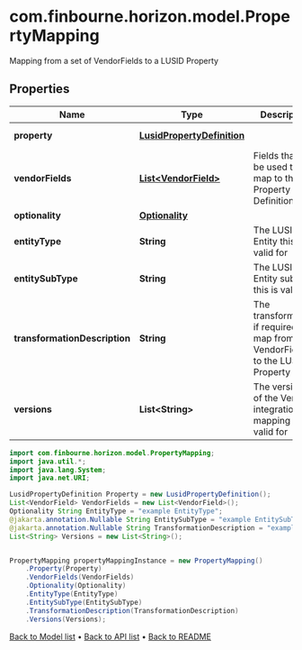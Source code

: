 # com.finbourne.horizon.model.PropertyMapping
Mapping from a set of VendorFields to a LUSID Property

## Properties

Name | Type | Description | Notes
------------ | ------------- | ------------- | -------------
**property** | [**LusidPropertyDefinition**](LusidPropertyDefinition.md) |  | [default to LusidPropertyDefinition]
**vendorFields** | [**List&lt;VendorField&gt;**](VendorField.md) | Fields that will be used to map to this Property Definition | [default to List<VendorField>]
**optionality** | [**Optionality**](Optionality.md) |  | [default to Optionality]
**entityType** | **String** | The LUSID Entity this is valid for | [default to String]
**entitySubType** | **String** | The LUSID Entity sub type this is valid for | [optional] [default to String]
**transformationDescription** | **String** | The transformation, if required, to map from VendorFields to the LUSID Property | [optional] [default to String]
**versions** | **List&lt;String&gt;** | The versions of the Vendor integration this mapping is valid for | [default to List<String>]

```java
import com.finbourne.horizon.model.PropertyMapping;
import java.util.*;
import java.lang.System;
import java.net.URI;

LusidPropertyDefinition Property = new LusidPropertyDefinition();
List<VendorField> VendorFields = new List<VendorField>();
Optionality String EntityType = "example EntityType";
@jakarta.annotation.Nullable String EntitySubType = "example EntitySubType";
@jakarta.annotation.Nullable String TransformationDescription = "example TransformationDescription";
List<String> Versions = new List<String>();


PropertyMapping propertyMappingInstance = new PropertyMapping()
    .Property(Property)
    .VendorFields(VendorFields)
    .Optionality(Optionality)
    .EntityType(EntityType)
    .EntitySubType(EntitySubType)
    .TransformationDescription(TransformationDescription)
    .Versions(Versions);
```


[Back to Model list](../README.md#documentation-for-models) &#8226; [Back to API list](../README.md#documentation-for-api-endpoints) &#8226; [Back to README](../README.md)
